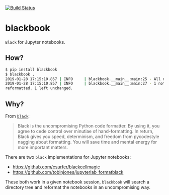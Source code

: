 [![Build
Status](https://travis-ci.org/Nikoleta-v3/blackbook.svg?branch=master)](https://travis-ci.org/Nikoleta-v3/blackbook)

# blackbook

`Black` for Jupyter notebooks.

## How?

```bash
$ pip install blackbook
$ blackbook .
2019-01-28 17:15:10.857 | INFO     | blackbook.__main__:main:25 - All done! 📖
2019-01-28 17:15:10.857 | INFO     | blackbook.__main__:main:27 - 1 notebooks
reformatted. 1 left unchanged.
```

## Why?

From [`black`](https://github.com/ambv/black):

> Black is the uncompromising Python code formatter. By using it, you agree to
> cede control over minutiae of hand-formatting. In return, Black gives you
> speed, determinism, and freedom from pycodestyle nagging about formatting. You
> will save time and mental energy for more important matters.

There are two `black` implementations for Jupyter notebooks:

- https://github.com/csurfer/blackcellmagic
- https://github.com/tobinjones/jupyterlab_formatblack

These both work in a given notebook session, `blackbook` will search a directory
tree and reformat the notebooks in an uncompromising way.
